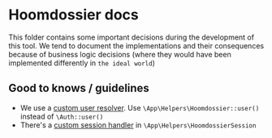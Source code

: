 # Hoomdossier docs

This folder contains some important decisions during the development of this 
tool. We tend to document the implementations and their consequences because of 
 business logic decisions (where they would have been implemented  differently 
 in `the ideal world`)

## Good to knows / guidelines

- We use a [custom user resolver](./custom-user-resolver.md). Use `\App\Helpers\Hoomdossier::user()` instead of `\Auth::user()`
- There's a [custom session handler](./session-handling.md) in `\App\Helpers\HoomdossierSession`